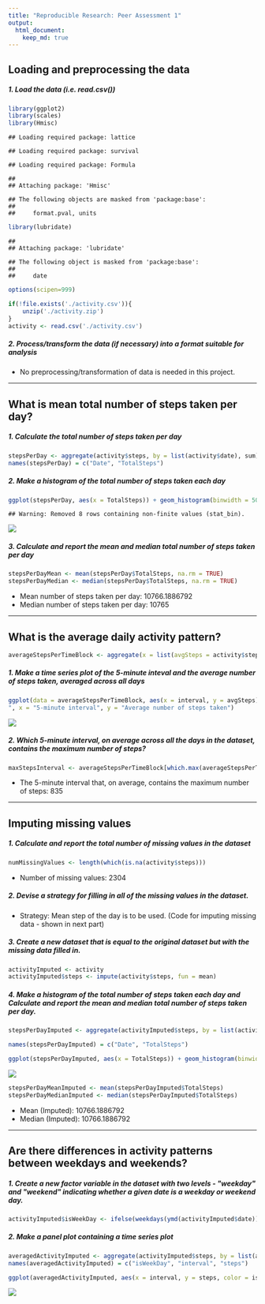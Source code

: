 ```yaml
---
title: "Reproducible Research: Peer Assessment 1"
output: 
  html_document:
    keep_md: true
---
```


## Loading and preprocessing the data
##### 1. Load the data (i.e. read.csv())


```r
library(ggplot2)
library(scales)
library(Hmisc)
```

```
## Loading required package: lattice
```

```
## Loading required package: survival
```

```
## Loading required package: Formula
```

```
## 
## Attaching package: 'Hmisc'
```

```
## The following objects are masked from 'package:base':
## 
##     format.pval, units
```

```r
library(lubridate)
```

```
## 
## Attaching package: 'lubridate'
```

```
## The following object is masked from 'package:base':
## 
##     date
```

```r
options(scipen=999)

if(!file.exists('./activity.csv')){
    unzip('./activity.zip')
}
activity <- read.csv('./activity.csv')
```

##### 2. Process/transform the data (if necessary) into a format suitable for analysis

* No preprocessing/transformation of data is needed in this project.

-----

## What is mean total number of steps taken per day?
##### 1. Calculate the total number of steps taken per day

```r
stepsPerDay <- aggregate(activity$steps, by = list(activity$date), sum)
names(stepsPerDay) = c("Date", "TotalSteps")
```

##### 2. Make a histogram of the total number of steps taken each day

```r
ggplot(stepsPerDay, aes(x = TotalSteps)) + geom_histogram(binwidth = 500) + labs(title = "Total number of steps taken each day", x = "Steps", y = "Frequency")
```

```
## Warning: Removed 8 rows containing non-finite values (stat_bin).
```

![](PA1_template_files/figure-html/unnamed-chunk-3-1.png)<!-- -->

##### 3. Calculate and report the mean and median total number of steps taken per day

```r
stepsPerDayMean <- mean(stepsPerDay$TotalSteps, na.rm = TRUE)
stepsPerDayMedian <- median(stepsPerDay$TotalSteps, na.rm = TRUE)
```
* Mean number of steps taken per day: 10766.1886792
* Median number of steps taken per day:  10765

-----

## What is the average daily activity pattern?

```r
averageStepsPerTimeBlock <- aggregate(x = list(avgSteps = activity$steps), by=list(interval = activity$interval), FUN = mean, na.rm = TRUE)
```

##### 1. Make a time series plot of the 5-minute inteval and the average number of steps taken, averaged across all days

```r
ggplot(data = averageStepsPerTimeBlock, aes(x = interval, y = avgSteps)) + geom_line() + labs(title = "Time series plot of the average number of steps taken
", x = "5-minute interval", y = "Average number of steps taken") 
```

![](PA1_template_files/figure-html/unnamed-chunk-6-1.png)<!-- -->

##### 2. Which 5-minute interval, on average across all the days in the dataset, contains the maximum number of steps?

```r
maxStepsInterval <- averageStepsPerTimeBlock[which.max(averageStepsPerTimeBlock$avgSteps),]$interval
```

* The 5-minute interval that, on average, contains the maximum number of steps: 835

----

## Imputing missing values
##### 1. Calculate and report the total number of missing values in the dataset 

```r
numMissingValues <- length(which(is.na(activity$steps)))
```

* Number of missing values: 2304

##### 2. Devise a strategy for filling in all of the missing values in the dataset.

* Strategy: Mean step of the day is to be used. (Code for imputing missing data - shown in next part)

##### 3. Create a new dataset that is equal to the original dataset but with the missing data filled in.

```r
activityImputed <- activity
activityImputed$steps <- impute(activity$steps, fun = mean)
```


##### 4. Make a histogram of the total number of steps taken each day and Calculate and report the mean and median total number of steps taken per day. 

```r
stepsPerDayImputed <- aggregate(activityImputed$steps, by = list(activityImputed$date), sum)

names(stepsPerDayImputed) = c("Date", "TotalSteps")

ggplot(stepsPerDayImputed, aes(x = TotalSteps)) + geom_histogram(binwidth = 500) + labs(title = "Histogram of the total number of steps taken each day", x = "Steps", y = "Frequency")
```

![](PA1_template_files/figure-html/unnamed-chunk-10-1.png)<!-- -->


```r
stepsPerDayMeanImputed <- mean(stepsPerDayImputed$TotalSteps)
stepsPerDayMedianImputed <- median(stepsPerDayImputed$TotalSteps)
```
* Mean (Imputed): 10766.1886792
* Median (Imputed):  10766.1886792


----

## Are there differences in activity patterns between weekdays and weekends?
##### 1. Create a new factor variable in the dataset with two levels - "weekday" and "weekend" indicating whether a given date is a weekday or weekend day.


```r
activityImputed$isWeekDay <- ifelse(weekdays(ymd(activityImputed$date)) %in% c("Saturday", "Sunday"), 'weekend', 'weekday')
```

##### 2. Make a panel plot containing a time series plot


```r
averagedActivityImputed <- aggregate(activityImputed$steps, by = list(activityImputed$isWeekDay, activityImputed$interval), mean)
names(averagedActivityImputed) = c("isWeekDay", "interval", "steps")

ggplot(averagedActivityImputed, aes(x = interval, y = steps, color = isWeekDay)) + geom_line() + facet_grid(isWeekDay ~ .) + labs(title = "Average number of steps taken per interval; across weekdays and weekends", x = "5-minute interval", y = "Avarage number of steps")
```

![](PA1_template_files/figure-html/unnamed-chunk-13-1.png)<!-- -->
